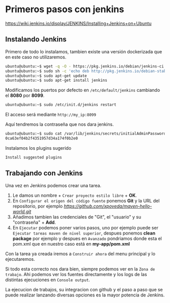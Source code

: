 Primeros pasos con jenkins
===========================

https://wiki.jenkins.io/display/JENKINS/Installing+Jenkins+on+Ubuntu

Instalando Jenkins
------------------
Primero de todo lo instalamos, tambien existe  una versión dockerizada que en este caso no utilizaremos.
```bash
ubuntu@ubuntu:~$ wget -q -O - https://pkg.jenkins.io/debian/jenkins-ci.org.key | sudo apt-key add -
ubuntu@ubuntu:~$ sudo sh -c 'echo deb http://pkg.jenkins.io/debian-stable binary/ > /etc/apt/sources.list.d/jenkins.list'
ubuntu@ubuntu:~$ sudo apt-get update
ubuntu@ubuntu:~$ sudo apt-get install jenkins
```

Modificamos los puertos por defecto en `/etc/default/jenkins` cambiando el **8080** por **8099**.
```bash
ubuntu@ubuntu:~$ sudo /etc/init.d/jenkins restart
```

El acceso será mediante `http://my_ip:8099`

Aquí tendremos la contraseña que nos dara jenkins.
```bash
ubuntu@ubuntu:~$ sudo cat /var/lib/jenkins/secrets/initialAdminPassword
0ca63ef04b2f4351957d34a174f0b2e0
```

Instalamos los plugins sugerido
```bash
Install suggested plugins
```

Trabajando con Jenkins
-----------------------
Una vez en Jenkins podemos crear una tarea.

1) Le damos un nombre + `Crear proyecto estilo libre` + **OK**.
2) En `Configurar el origen del código fuente` ponemos **Git** y la URL del repositorio, por ejemplo *https://github.com/xpoveda/maven-hello-world.git*
3) Añadimos tambien las credenciales de "Git", el "usuario" y su "contraseña" + **Add**.
4) En `Ejecutar` podemos poner varios pasos, uno por ejemplo puede ser `Ejecutar tareas maven de nivel superior`, despues ponemos **clean package** por ejemplo
y despues en `Avanzado` pondriamos donde esta el pom.xml que en nuestro caso está en **my-app/pom.xml**

Con la tarea ya creada iremos a `Construir ahora` del menu principal y lo ejecutaremos.

Si todo esta correcto nos dara bien, siempre podemos ver en la `Zona de trabajo`.
Ahi podemos ver los fuentes directamente y los logs de las distintas ejecuciones en `Console output`.

La ejecucion de trabajos, su integracion con github y el paso a paso que se puede realizar lanzando diversas opciones es la mayor potencia de Jenkins.
